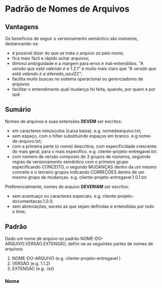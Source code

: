 # Padrão de Nomes de Arquivos

## Vantagens

Os benefícios de seguir o versionamento semântico são inúmeros, destancando-se:

* é possível dizer do que se trata o arquivo só pelo nome;
* fica mais fácil e rápido achar arquivos;
* diminui ambiguidade e a margem para erros e mal-entendidos. _"A versão que está valendo é a 1.2.1"_ é muito mais claro que _"A versão que está valendo é a alterado_azul22"_;
* facilita muito buscas no sistema operacional ou gerenciadores de arquivos
* facilitar o entendimento qual mudança foi feita, quando, por quem e por quê

## Sumário

Nomes de arquivos e suas extensões **DEVEM** ser escritos:

- em caracteres minúsculos (caixa baixa). e.g. nomedearquivo.txt;
- sem espaço, com o hífen substituindo espaços em branco. e.g nome-de-arquivo.txt;
- com a primeira parte (o nome) descritiva, com especificidade crescente: do mais geral, para o mais específico. e.g. cliente-projeto-entregavel.txt
- com número de versão composto de 3 grupos de números, seguindo regras de versionamento semântico com o primeiro grupo especificando CONCEITO, o segundo MUDANÇAS dentro da um mesmo conceito e o terceiro grupos indicando CORREÇÕES dentro de um mesmo grupo de mudanças. e.g. cliente-projeto-entregavel.1.0.1.txt

Preferencialmente, nomes de arquivo **DEVERIAM** ser escritos:
- sem acentuaço ou caracteres especiais. e.g. cliente-projeto-documentacao.1.0.0;
- sem abreviações, exceto as que sejam definidas e entendidas por todo o time;

## Padrão 

Dado um nome de arquivo no padrão NOME-DO-ARQUIVO.VERSÃO.EXTENSÃO, defini-se as seguintes partes de nomes de arquivos:

1. NOME-DO-ARQUIVO (e.g. cliente-projeto-entregavel )
2. VERSÃO (e.g. 1.1.2)
3. EXTENSÃO (e.g. .txt)

### Nome

